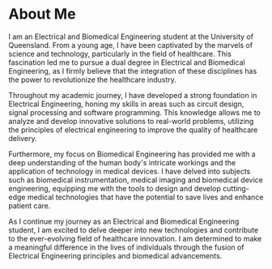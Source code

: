 # About Me

I am an Electrical and Biomedical Engineering student at the University of Queensland. From a young age, I have been captivated by the marvels of science and technology, particularly in the field of healthcare. This fascination led me to pursue a dual degree in Electrical and Biomedical Engineering, as I firmly believe that the integration of these disciplines has the power to revolutionize the healthcare industry.

Throughout my academic journey, I have developed a strong foundation in Electrical Engineering, honing my skills in areas such as circuit design, signal processing and software programming. This knowledge allows me to analyze and develop innovative solutions to real-world problems, utilizing the principles of electrical engineering to improve the quality of healthcare delivery.

Furthermore, my focus on Biomedical Engineering has provided me with a deep understanding of the human body's intricate workings and the application of technology in medical devices. I have delved into subjects such as biomedical instrumentation, medical imaging and biomedical device engineering, equipping me with the tools to design and develop cutting-edge medical technologies that have the potential to save lives and enhance patient care.

As I continue my journey as an Electrical and Biomedical Engineering student, I am excited to delve deeper into new technologies and contribute to the ever-evolving field of healthcare innovation. I am determined to make a meaningful difference in the lives of individuals through the fusion of Electrical Engineering principles and biomedical advancements.